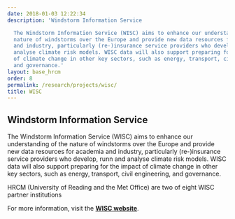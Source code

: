 ```yaml
---
date: 2018-01-03 12:22:34
description: 'Windstorm Information Service

  The Windstorm Information Service (WISC) aims to enhance our understanding of the
  nature of windstorms over the Europe and provide new data resources for academia
  and industry, particularly (re-)insurance service providers who develop, runn and
  analyse climate risk models. WISC data will also support preparing for the impact
  of climate change in other key sectors, such as energy, transport, civil engineering,
  and governance.'
layout: base_hrcm
order: 8
permalink: /research/projects/wisc/
title: WISC
---
```


<h2>Windstorm Information Service</h2>
<p>The Windstorm Information Service (WISC) aims to enhance our understanding of the nature of windstorms over the Europe and provide new data resources for academia and industry, particularly (re-)insurance service providers who develop, runn and analyse climate risk models. WISC data will also support preparing for the impact of climate change in other key sectors, such as energy, transport, civil engineering, and governance.</p>
<p></p>
<p>HRCM (University of Reading and the Met Office) are two of eight WISC partner institutions</p>
<p></p>
<p>For more information, visit the <a href="http://wisc.climate.copernicus.eu" target="_blank"><strong>WISC website</strong></a>.</p>
